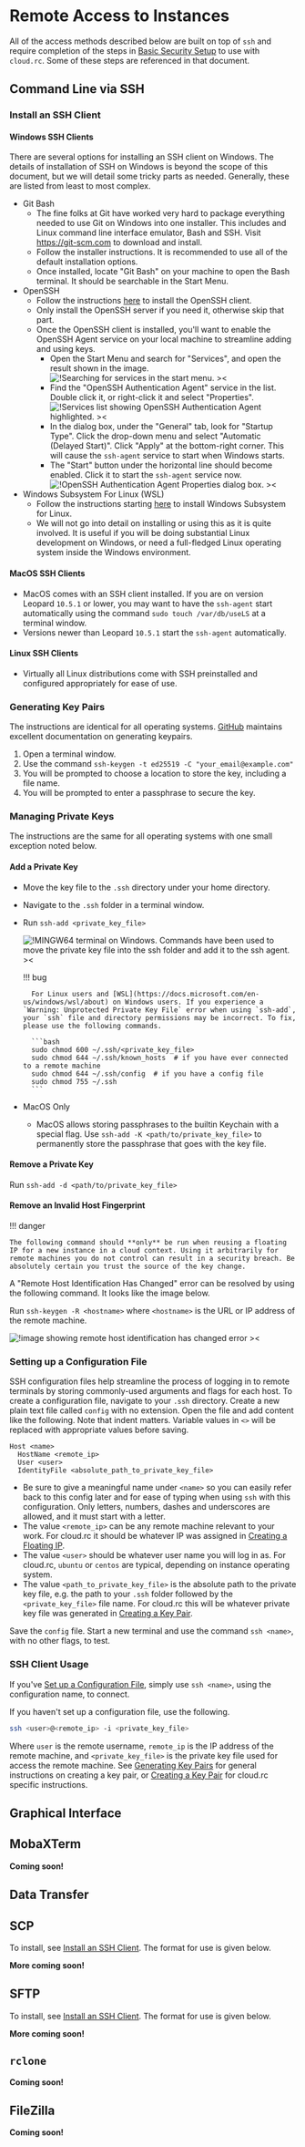 # Remote Access to Instances

All of the access methods described below are built on top of `ssh` and require completion of the steps in [Basic Security Setup](./security_setup_basic.md) to use with `cloud.rc`. Some of these steps are referenced in that document.

## Command Line via SSH

### Install an SSH Client

#### Windows SSH Clients

There are several options for installing an SSH client on Windows. The details of installation of SSH on Windows is beyond the scope of this document, but we will detail some tricky parts as needed. Generally, these are listed from least to most complex.

- Git Bash
    - The fine folks at Git have worked very hard to package everything needed to use Git on Windows into one installer. This includes and Linux command line interface emulator, Bash and SSH. Visit <https://git-scm.com> to download and install.
    - Follow the installer instructions. It is recommended to use all of the default installation options.
    - Once installed, locate "Git Bash" on your machine to open the Bash terminal. It should be searchable in the Start Menu.
- OpenSSH
    - Follow the instructions [here](https://docs.microsoft.com/en-us/windows-server/administration/openssh/openssh_install_firstuse) to install the OpenSSH client.
    - Only install the OpenSSH server if you need it, otherwise skip that part.
    - Once the OpenSSH client is installed, you'll want to enable the OpenSSH Agent service on your local machine to streamline adding and using keys.
        - Open the Start Menu and search for "Services", and open the result shown in the image.
            ![!Searching for services in the start menu. ><](./images/openssh_search_services.png)
        - Find the "OpenSSH Authentication Agent" service in the list. Double click it, or right-click it and select "Properties".
            ![!Services list showing OpenSSH Authentication Agent highlighted. ><](./images/openssh_services_list.png)
        - In the dialog box, under the "General" tab, look for "Startup Type". Click the drop-down menu and select "Automatic (Delayed Start)". Click "Apply" at the bottom-right corner. This will cause the `ssh-agent` service to start when Windows starts.
        - The "Start" button under the horizontal line should become enabled. Click it to start the `ssh-agent` service now.
            ![!OpenSSH Authentication Agent Properties dialog box. ><](./images/openssh_ssh_agent_service_dialog.png)
- Windows Subsystem For Linux (WSL)
    - Follow the instructions starting [here](https://docs.microsoft.com/en-us/windows/wsl/about) to install Windows Subsystem for Linux.
    - We will not go into detail on installing or using this as it is quite involved. It is useful if you will be doing substantial Linux development on Windows, or need a full-fledged Linux operating system inside the Windows environment.

#### MacOS SSH Clients

- MacOS comes with an SSH client installed. If you are on version Leopard `10.5.1` or lower, you may want to have the `ssh-agent` start automatically using the command `sudo touch /var/db/useLS` at a terminal window.
- Versions newer than Leopard `10.5.1` start the `ssh-agent` automatically.

#### Linux SSH Clients

- Virtually all Linux distributions come with SSH preinstalled and configured appropriately for ease of use.

### Generating Key Pairs

The instructions are identical for all operating systems. [GitHub](https://docs.github.com/en/authentication/connecting-to-github-with-ssh/generating-a-new-ssh-key-and-adding-it-to-the-ssh-agent) maintains excellent documentation on generating keypairs.

1. Open a terminal window.
2. Use the command `ssh-keygen -t ed25519 -C "your_email@example.com"`
3. You will be prompted to choose a location to store the key, including a file name.
4. You will be prompted to enter a passphrase to secure the key.

### Managing Private Keys

The instructions are the same for all operating systems with one small exception noted below.

#### Add a Private Key

- Move the key file to the `.ssh` directory under your home directory.
- Navigate to the `.ssh` folder in a terminal window.
- Run `ssh-add <private_key_file>`

    ![!MINGW64 terminal on Windows. Commands have been used to move the private key file into the ssh folder and add it to the ssh agent. ><](./images/key_pairs_005.png)

    <!-- markdownlint-disable MD046 -->
    !!! bug

        For Linux users and [WSL](https://docs.microsoft.com/en-us/windows/wsl/about) on Windows users. If you experience a `Warning: Unprotected Private Key File` error when using `ssh-add`, your `ssh` file and directory permissions may be incorrect. To fix, please use the following commands.

        ```bash
        sudo chmod 600 ~/.ssh/<private_key_file>
        sudo chmod 644 ~/.ssh/known_hosts  # if you have ever connected to a remote machine
        sudo chmod 644 ~/.ssh/config  # if you have a config file
        sudo chmod 755 ~/.ssh
        ```
    <!-- markdownlint-enable MD046 -->

- MacOS Only
    - MacOS allows storing passphrases to the builtin Keychain with a special flag. Use `ssh-add -K <path/to/private_key_file>` to permanently store the passphrase that goes with the key file.

#### Remove a Private Key

Run `ssh-add -d <path/to/private_key_file>`

#### Remove an Invalid Host Fingerprint

<!-- markdownlint-disable MD046 -->
!!! danger

    The following command should **only** be run when reusing a floating IP for a new instance in a cloud context. Using it arbitrarily for remote machines you do not control can result in a security breach. Be absolutely certain you trust the source of the key change.
<!-- markdownlint-enable MD046 -->

A "Remote Host Identification Has Changed" error can be resolved by using the following command. It looks like the image below.

Run `ssh-keygen -R <hostname>` where `<hostname>` is the URL or IP address of the remote machine.

![!image showing remote host identification has changed error ><](./images/instances_ssh_host_key_error.png)

### Setting up a Configuration File

SSH configuration files help streamline the process of logging in to remote terminals by storing commonly-used arguments and flags for each host. To create a configuration file, navigate to your `.ssh` directory. Create a new plain text file called `config` with no extension. Open the file and add content like the following. Note that indent matters. Variable values in `<>` will be replaced with appropriate values before saving.

```ssh-config
Host <name>
  HostName <remote_ip>
  User <user>
  IdentityFile <absolute_path_to_private_key_file>
```

- Be sure to give a meaningful name under `<name>` so you can easily refer back to this config later and for ease of typing when using `ssh` with this configuration. Only letters, numbers, dashes and underscores are allowed, and it must start with a letter.
- The value `<remote_ip>` can be any remote machine relevant to your work. For cloud.rc it should be whatever IP was assigned in [Creating a Floating IP](./network_setup_basic.md#creating-a-floating-ip).
- The value `<user>` should be whatever user name you will log in as. For cloud.rc, `ubuntu` or `centos` are typical, depending on instance operating system.
- The value `<path_to_private_key_file>` is the absolute path to the private key file, e.g. the path to your `.ssh` folder followed by the `<private_key_file>` file name. For cloud.rc this will be whatever private key file was generated in [Creating a Key Pair](./security_setup_basic.md#creating-a-key-pair).

Save the `config` file. Start a new terminal and use the command `ssh <name>`, with no other flags, to test.

### SSH Client Usage

If you've [Set up a Configuration File](#setting-up-a-configuration-file), simply use `ssh <name>`, using the configuration name, to connect.

If you haven't set up a configuration file, use the following.

```bash
ssh <user>@<remote_ip> -i <private_key_file>
```

Where `user` is the remote username, `remote_ip` is the IP address of the remote machine, and `<private_key_file>` is the private key file used for access the remote machine. See [Generating Key Pairs](#generating-key-pairs) for general instructions on creating a key pair, or [Creating a Key Pair](./security_setup_basic.md#creating-a-key-pair) for cloud.rc specific instructions.

## Graphical Interface

## MobaXTerm

**Coming soon!**

## Data Transfer

## SCP

To install, see [Install an SSH Client](#install-an-ssh-client). The format for use is given below.

**More coming soon!**

## SFTP

To install, see [Install an SSH Client](#install-an-ssh-client). The format for use is given below.

**More coming soon!**

## `rclone`

**Coming soon!**

## FileZilla

**Coming soon!**
